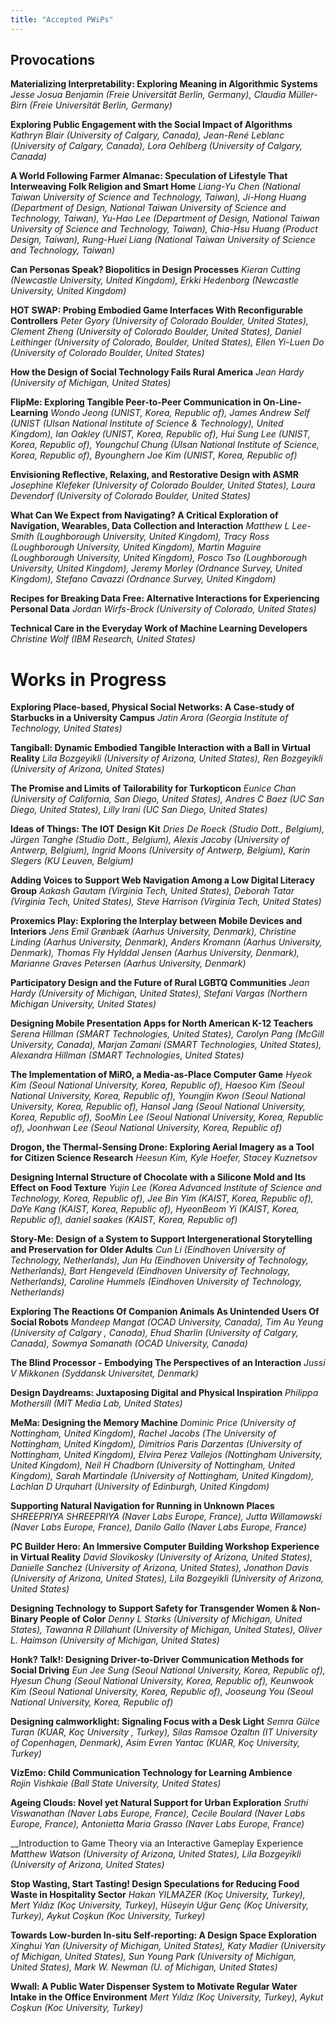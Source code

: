 ```yaml
---
title: "Accepted PWiPs"
---
```


## Provocations

__Materializing Interpretability: Exploring Meaning in Algorithmic Systems__
_Jesse Josua Benjamin (Freie Universität Berlin, Germany), Claudia Müller-Birn (Freie Universität Berlin, Germany)_
</br> 

__Exploring Public Engagement with the Social Impact of Algorithms__
_Kathryn Blair (University of Calgary, Canada), Jean-René Leblanc (University of Calgary, Canada), Lora Oehlberg (University of Calgary, Canada)_
</br> 

__A World Following Farmer Almanac: Speculation of Lifestyle That Interweaving Folk Religion and Smart Home__
_Liang-Yu Chen (National Taiwan University of Science and Technology, Taiwan), Ji-Hong Huang (Department of Design, National Taiwan University of Science and Technology, Taiwan), Yu-Hao Lee (Department of Design, National Taiwan University of Science and Technology, Taiwan), Chia-Hsu Huang (Product Design, Taiwan), Rung-Huei Liang (National Taiwan University of Science and Technology, Taiwan)_
</br> 

__Can Personas Speak? Biopolitics in Design Processes__
_Kieran Cutting (Newcastle University, United Kingdom), Erkki Hedenborg (Newcastle University, United Kingdom)_
</br> 

__HOT SWAP: Probing Embodied Game Interfaces With Reconfigurable Controllers__
_Peter Gyory (University of Colorado Boulder, United States), Clement Zheng (University of Colorado Boulder, United States), Daniel Leithinger (University of Colorado, Boulder, United States), Ellen Yi-Luen Do (University of Colorado Boulder, United States)_
</br> 

__How the Design of Social Technology Fails Rural America__ 
_Jean Hardy (University of Michigan, United States)_
</br> 

__FlipMe: Exploring Tangible Peer-to-Peer Communication in On-Line-Learning__ 
_Wondo Jeong (UNIST, Korea, Republic of), James Andrew Self (UNIST (Ulsan National Institute of Science & Technology), United Kingdom), Ian Oakley (UNIST, Korea, Republic of), Hui Sung Lee (UNIST, Korea, Republic of), Youngchul Chung (Ulsan National Institute of Science, Korea, Republic of), Byounghern Joe Kim (UNIST, Korea, Republic of)_
</br> 

__Envisioning Reflective, Relaxing, and Restorative Design with ASMR__ 
_Josephine Klefeker (University of Colorado Boulder, United States), Laura Devendorf (University of Colorado Boulder, United States)_
</br> 

__What Can We Expect from Navigating? A Critical Exploration of Navigation, Wearables, Data Collection and Interaction__
_Matthew L Lee-Smith (Loughborough University, United Kingdom), Tracy Ross (Loughborough University, United Kingdom), Martin Maguire (Loughborough University, United Kingdom), Posco Tso (Loughborough University, United Kingdom), Jeremy Morley (Ordnance Survey, United Kingdom), Stefano Cavazzi (Ordnance Survey, United Kingdom)_
</br> 

__Recipes for Breaking Data Free: Alternative Interactions for Experiencing Personal Data__
_Jordan Wirfs-Brock (University of Colorado, United States)_
</br> 

__Technical Care in the Everyday Work of Machine Learning Developers__ 
_Christine Wolf (IBM Research, United States)_
</br> 


# Works in Progress

__Exploring Place-based, Physical Social Networks: A Case-study of Starbucks in a University Campus__
_Jatin Arora (Georgia Institute of Technology, United States)_
</br> 

__Tangiball: Dynamic Embodied Tangible Interaction with a Ball in Virtual Reality__
_Lila Bozgeyikli (University of Arizona, United States), Ren Bozgeyikli (University of Arizona, United States)_
</br> 

__The Promise and Limits of Tailorability for Turkopticon__
_Eunice Chan (University of California, San Diego, United States), Andres C Baez (UC San Diego, United States), Lilly Irani (UC San Diego, United States)_
</br> 

__Ideas of Things: The IOT Design Kit__
_Dries De Roeck (Studio Dott., Belgium), Jürgen Tanghe (Studio Dott., Belgium), Alexis Jacoby (University of Antwerp, Belgium), Ingrid Moons (University of Antwerp, Belgium), Karin Slegers (KU Leuven, Belgium)_
</br> 

__Adding Voices to Support Web Navigation Among a Low Digital Literacy Group__
_Aakash Gautam (Virginia Tech, United States), Deborah Tatar (Virginia Tech, United States), Steve Harrison (Virginia Tech, United States)_
</br> 

__Proxemics Play: Exploring the Interplay between Mobile Devices and Interiors__
_Jens Emil Grønbæk (Aarhus University, Denmark), Christine Linding (Aarhus University, Denmark), Anders Kromann (Aarhus University, Denmark), Thomas Fly Hylddal Jensen (Aarhus University, Denmark), Marianne Graves Petersen (Aarhus University, Denmark)_
</br> 

__Participatory Design and the Future of Rural LGBTQ Communities__ 
_Jean Hardy (University of Michigan, United States), Stefani Vargas (Northern Michigan University, United States)_
</br> 

__Designing Mobile Presentation Apps for North American K-12 Teachers__ 
_Serena Hillman (SMART Technologies, United States), Carolyn Pang (McGill University, Canada), Marjan Zamani (SMART Technologies, United States), Alexandra Hillman (SMART Technologies, United States)_
</br> 

__The Implementation of MiRO, a Media-as-Place Computer Game__
_Hyeok Kim (Seoul National University, Korea, Republic of), Haesoo Kim (Seoul National University, Korea, Republic of), Youngjin Kwon (Seoul National University, Korea, Republic of), Hansol Jang (Seoul National University, Korea, Republic of), SooMin Lee (Seoul National University, Korea, Republic of), Joonhwan Lee (Seoul National University, Korea, Republic of)_
</br> 

__Drogon, the Thermal-Sensing Drone: Exploring Aerial Imagery as a Tool for Citizen Science Research__
_Heesun Kim, Kyle Hoefer, Stacey Kuznetsov_
</br> 

__Designing Internal Structure of Chocolate with a Silicone Mold and Its Effect on Food Texture__
_Yujin Lee (Korea Advanced Institute of Science and Technology, Korea, Republic of), Jee Bin Yim (KAIST, Korea, Republic of), DaYe Kang (KAIST, Korea, Republic of), HyeonBeom Yi (KAIST, Korea, Republic of), daniel saakes (KAIST, Korea, Republic of)_
</br> 

__Story-Me: Design of a System to Support Intergenerational Storytelling and Preservation for Older Adults__
_Cun Li (Eindhoven University of Technology, Netherlands), Jun Hu (Eindhoven University of Technology, Netherlands), Bart Hengeveld (Eindhoven University of Technology, Netherlands), Caroline Hummels (Eindhoven University of Technology, Netherlands)_
</br> 

__Exploring The Reactions Of Companion Animals As Unintended Users Of Social Robots__
_Mandeep Mangat (OCAD University, Canada), Tim Au Yeung (University of Calgary , Canada), Ehud Sharlin (University of Calgary, Canada), Sowmya Somanath (OCAD University, Canada)_
</br> 

__The Blind Processor - Embodying The Perspectives of an Interaction__
_Jussi V Mikkonen (Syddansk Universitet, Denmark)_
</br> 

__Design Daydreams: Juxtaposing Digital and Physical Inspiration__
_Philippa Mothersill (MIT Media Lab, United States)_
</br> 

__MeMa: Designing the Memory Machine__
_Dominic Price (University of Nottingham, United Kingdom), Rachel Jacobs (The University of Nottingham, United Kingdom), Dimitrios Paris Darzentas (University of Nottingham, United Kingdom), Elvira Perez Vallejos (Nottingham University, United Kingdom), Neil H Chadborn (University of Nottingham, United Kingdom), Sarah Martindale (University of Nottingham, United Kingdom), Lachlan D Urquhart (University of Edinburgh, United Kingdom)_
</br> 

__Supporting Natural Navigation for Running in Unknown Places__
_SHREEPRIYA SHREEPRIYA (Naver Labs Europe, France), Jutta Willamowski (Naver Labs Europe, France), Danilo Gallo (Naver Labs Europe, France)_
</br> 

__PC Builder Hero: An Immersive Computer Building Workshop Experience in Virtual Reality__
_David Slovikosky (University of Arizona, United States), Danielle Sanchez (University of Arizona, United States), Jonathon Davis (University of Arizona, United States), Lila Bozgeyikli (University of Arizona, United States)_
</br> 

__Designing Technology to Support Safety for Transgender Women & Non-Binary People of Color__
_Denny L Starks (University of Michigan, United States), Tawanna R Dillahunt (University of Michigan, United States), Oliver L. Haimson (University of Michigan, United States)_
</br> 

__Honk? Talk!: Designing Driver-to-Driver Communication Methods for Social Driving__
_Eun Jee Sung (Seoul National University, Korea, Republic of), Hyesun Chung (Seoul National University, Korea, Republic of), Keunwook Kim (Seoul National University, Korea, Republic of), Jooseung You (Seoul National University, Korea, Republic of)_
</br> 

__Designing calmworklight: Signaling Focus with a Desk Light__
_Semra Gülce Turan (KUAR, Koç University , Turkey), Silas Ramsoe Ozaltın (IT University of Copenhagen, Denmark), Asim Evren Yantac (KUAR, Koç University, Turkey)_
</br> 

__VizEmo: Child Communication Technology for Learning Ambience__   
_Rojin Vishkaie (Ball State University, United States)_
</br> 

__Ageing Clouds: Novel yet Natural Support for Urban Exploration__
_Sruthi Viswanathan (Naver Labs Europe, France), Cecile Boulard (Naver Labs Europe, France), Antonietta Maria Grasso (Naver Labs Europe, France)_
</br> 

__Introduction to Game Theory via an Interactive Gameplay Experience
_Matthew Watson (University of Arizona, United States), Lila Bozgeyikli (University of Arizona, United States)_
</br> 

__Stop Wasting, Start Tasting! Design Speculations for Reducing Food Waste in Hospitality Sector__ 
_Hakan YILMAZER (Koç University, Turkey), Mert Yıldız (Koç University, Turkey), Hüseyin Uğur Genç (Koç University, Turkey), Aykut Coşkun (Koc University, Turkey)_
</br> 

__Towards Low-burden In-situ Self-reporting: A Design Space Exploration__
_Xinghui Yan (University of Michigan, United States), Katy Madier (University of Michigan, United States), Sun Young Park (University of Michigan, United States), Mark W. Newman (U. of Michigan, United States)_
</br> 

__Wwall: A Public Water Dispenser System to Motivate Regular Water Intake in the Office Environment__ 
_Mert Yıldız (Koç University, Turkey), Aykut Coşkun (Koc University, Turkey)_
</br> 
